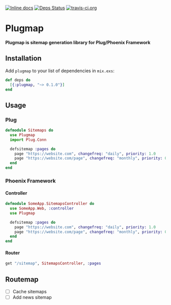 [![Inline docs](http://inch-ci.org/github/nerdslabs/plugmap.svg)](http://inch-ci.org/github/nerdslabs/plugmap)
[![Deps Status](https://beta.hexfaktor.org/badge/all/github/nerdslabs/plugmap.svg)](https://beta.hexfaktor.org/github/nerdslabs/plugmap)
[![travis-ci.org](https://travis-ci.org/nerdslabs/plugmap.svg?branch=master)](https://travis-ci.org/nerdslabs/plugmap)

# Plugmap

**Plugmap is sitemap generation library for Plug/Phoenix Framework**

## Installation

Add `plugmap` to your list of dependencies in `mix.exs`:

```elixir
def deps do
  [{:plugmap, "~> 0.1.0"}]
end
```

## Usage

### Plug
```elixir
defmodule Sitemaps do
  use Plugmap
  import Plug.Conn

  defsitemap :pages do
    page "https://website.com", changefreq: "daily", priority: 1.0
    page "https://website.com/page", changefreq: "monthly", priority: 0.5
  end
end
```

### Phoenix Framework
#### Controller
```elixir
defmodule SomeApp.SitemapsController do
  use SomeApp.Web, :controller
  use Plugmap

  defsitemap :pages do
    page "https://website.com", changefreq: "daily", priority: 1.0
    page "https://website.com/page", changefreq: "monthly", priority: 0.5
  end
end
```
#### Router
```elixir
get "/sitemap", SitemapsController, :pages
```

## Routemap

- [ ] Cache sitemaps
- [ ] Add news sitemap
